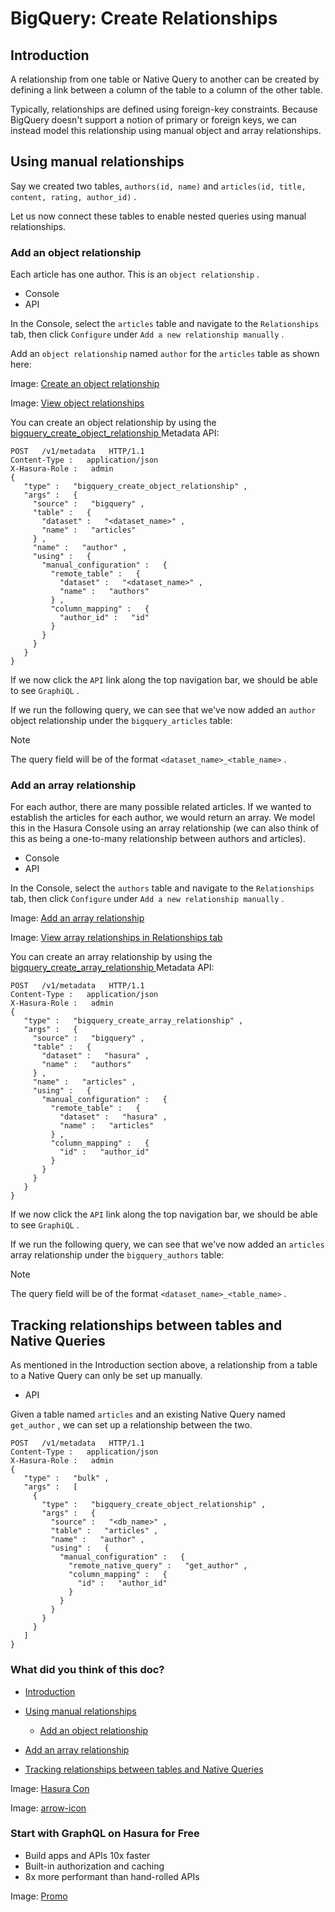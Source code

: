 # BigQuery: Create Relationships

## Introduction​

A relationship from one table or Native Query to another can be created by defining a link between a column of the table to a column of
the other table.

Typically, relationships are defined using foreign-key constraints. Because BigQuery doesn't support a notion of primary
or foreign keys, we can instead model this relationship using manual object and array relationships.

## Using manual relationships​

Say we created two tables, `authors(id, name)` and `articles(id, title, content, rating, author_id)` .

Let us now connect these tables to enable nested queries using manual relationships.

### Add an object relationship​

Each article has one author. This is an `object relationship` .

- Console
- API


In the Console, select the `articles` table and navigate to the `Relationships` tab, then click `Configure` under `Add a new relationship manually` .

Add an `object relationship` named `author` for the `articles` table as shown here:

Image: [ Create an object relationship ](https://hasura.io/docs/assets/images/bigquery-add-object-rel-step-1-06492b18da6e087081eb0a3145cc1710.png)

Image: [ View object relationships ](https://hasura.io/docs/assets/images/bigquery-add-object-rel-step-2-1c277cbfaa3973e3dd65e253f4d3f172.png)

You can create an object relationship by using the[ bigquery_create_object_relationship ](https://hasura.io/docs/latest/api-reference/metadata-api/relationship/#metadata-bq-create-object-relationship)Metadata API:

```
POST   /v1/metadata   HTTP/1.1
Content-Type :   application/json
X-Hasura-Role :   admin
{
   "type" :   "bigquery_create_object_relationship" ,
   "args" :   {
     "source" :   "bigquery" ,
     "table" :   {
       "dataset" :   "<dataset_name>" ,
       "name" :   "articles"
     } ,
     "name" :   "author" ,
     "using" :   {
       "manual_configuration" :   {
         "remote_table" :   {
           "dataset" :   "<dataset_name>" ,
           "name" :   "authors"
         } ,
         "column_mapping" :   {
           "author_id" :   "id"
         }
       }
     }
   }
}
```

If we now click the `API` link along the top navigation bar, we should be able to see `GraphiQL` .

If we run the following query, we can see that we've now added an `author` object relationship under the `bigquery_articles` table:

Note

The query field will be of the format `<dataset_name>_<table_name>` .

### Add an array relationship​

For each author, there are many possible related articles. If we wanted to establish the articles for each author, we
would return an array. We model this in the Hasura Console using an array relationship (we can also think of this as
being a one-to-many relationship between authors and articles).

- Console
- API


In the Console, select the `authors` table and navigate to the `Relationships` tab, then click `Configure` under `Add a new relationship manually` .

Image: [ Add an array relationship ](https://hasura.io/docs/assets/images/bigquery-add-array-rel-step-1-2b8e1bf79eaacf0531c2292964a4c3f6.png)

Image: [ View array relationships in Relationships tab ](https://hasura.io/docs/assets/images/bigquery-add-array-rel-step-2-43ff938b5ae24ea5645842a99044f285.png)

You can create an array relationship by using the[ bigquery_create_array_relationship ](https://hasura.io/docs/latest/api-reference/metadata-api/relationship/#metadata-bq-create-array-relationship)Metadata API:

```
POST   /v1/metadata   HTTP/1.1
Content-Type :   application/json
X-Hasura-Role :   admin
{
   "type" :   "bigquery_create_array_relationship" ,
   "args" :   {
     "source" :   "bigquery" ,
     "table" :   {
       "dataset" :   "hasura" ,
       "name" :   "authors"
     } ,
     "name" :   "articles" ,
     "using" :   {
       "manual_configuration" :   {
         "remote_table" :   {
           "dataset" :   "hasura" ,
           "name" :   "articles"
         } ,
         "column_mapping" :   {
           "id" :   "author_id"
         }
       }
     }
   }
}
```

If we now click the `API` link along the top navigation bar, we should be able to see `GraphiQL` .

If we run the following query, we can see that we've now added an `articles` array relationship under the `bigquery_authors` table:

Note

The query field will be of the format `<dataset_name>_<table_name>` .

## Tracking relationships between tables and Native Queries​

As mentioned in the Introduction section above, a relationship from a table to a Native Query can only be set up manually.

- API


Given a table named `articles` and an existing Native Query named `get_author` ,
we can set up a relationship between the two.

```
POST   /v1/metadata   HTTP/1.1
Content-Type :   application/json
X-Hasura-Role :   admin
{
   "type" :   "bulk" ,
   "args" :   [
     {
       "type" :   "bigquery_create_object_relationship" ,
       "args" :   {
         "source" :   "<db_name>" ,
         "table" :   "articles" ,
         "name" :   "author" ,
         "using" :   {
           "manual_configuration" :   {
             "remote_native_query" :   "get_author" ,
             "column_mapping" :   {
               "id" :   "author_id"
             }
           }
         }
       }
     }
   ]
}
```

### What did you think of this doc?

- [ Introduction ](https://hasura.io/docs/latest/schema/bigquery/table-relationships/create/#introduction)
- [ Using manual relationships ](https://hasura.io/docs/latest/schema/bigquery/table-relationships/create/#bq-create-manual-relationships)
    - [ Add an object relationship ](https://hasura.io/docs/latest/schema/bigquery/table-relationships/create/#add-an-object-relationship)

- [ Add an array relationship ](https://hasura.io/docs/latest/schema/bigquery/table-relationships/create/#add-an-array-relationship)
- [ Tracking relationships between tables and Native Queries ](https://hasura.io/docs/latest/schema/bigquery/table-relationships/create/#tracking-relationships-between-tables-and-native-queries)


Image: [ Hasura Con ](https://res.cloudinary.com/dh8fp23nd/image/upload/v1686154570/hasura-con-2023/has-con-light-date_r2a2ud.png)

Image: [ arrow-icon ](https://res.cloudinary.com/dh8fp23nd/image/upload/v1683723549/main-web/chevron-right_ldbi7d.png)

### Start with GraphQL on Hasura for Free

- Build apps and APIs 10x faster
- Built-in authorization and caching
- 8x more performant than hand-rolled APIs


Image: [ Promo ](https://hasura.io/docs/assets/images/hasura-free-ff60e409244e0ea12b5a3045d1a9096b.png)